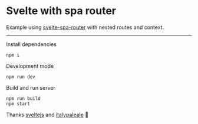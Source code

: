 # Svelte with spa router

Example using [svelte-spa-router](https://github.com/ItalyPaleAle/svelte-spa-router) with nested routes and context.

---

Install dependencies
```
npm i
```

Development mode
```
npm run dev
```

Build and run server
```
npm run build
npm start
```

Thanks [sveltejs](https://github.com/sveltejs) and [italypaleale](https://github.com/italypaleale) :tada: